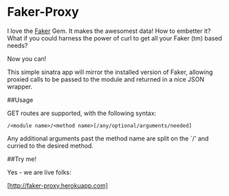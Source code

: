 Faker-Proxy
==========

I love the [Faker](stympy/faker) Gem.  It makes the awesomest data!  How to
embetter it?  What if you could harness the power of curl to get all your
Faker (tm) based needs?

Now you can!

This simple sinatra app will mirror the installed version of Faker, allowing
proxied calls to be passed to the module and returned in a nice JSON wrapper.

##Usage

GET routes are supported, with the following syntax:

```
/<module name>/<method name>[/any/optional/arguments/needed]
```

Any additional arguments past the method name are split on the `/' and curried
to the desired method.

##Try me!

Yes - we are live folks:

[http://faker-proxy.herokuapp.com]
